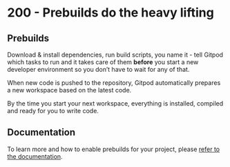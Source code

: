 # 200 - Prebuilds do the heavy lifting

## Prebuilds

Download & install dependencies, run build scripts, you name it - tell Gitpod which tasks to run and it takes care of them **before** you start a new developer environment so you don’t have to wait for any of that.

When new code is pushed to the repository, Gitpod automatically prepares a new workspace based on the latest code.

By the time you start your next workspace, everything is installed, compiled and ready for you to write code.

## Documentation

To learn more and how to enable prebuilds for your project, please [refer to the documentation](https://gitpod.io/docs/prebuilds).

